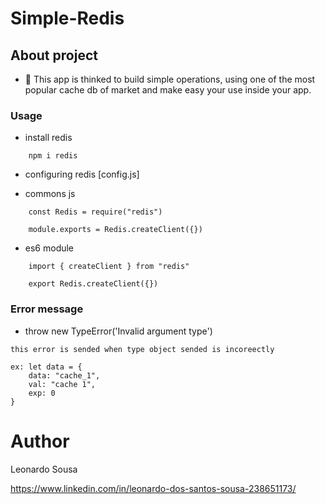# Simple-Redis

## About project

- 🔭 This app is thinked to build simple operations, using
  one of the most popular cache db of market and make easy your use inside your app.

### Usage

- install redis 

```
    npm i redis

```
- configuring redis [config.js]

- commons js

```
    const Redis = require("redis")

    module.exports = Redis.createClient({})

```
-  es6 module

```
    import { createClient } from "redis"

    export Redis.createClient({})

```

### Error message

- throw new TypeError('Invalid argument type')

```
this error is sended when type object sended is incoreectly

ex: let data = {
    data: "cache_1",
    val: "cache 1",
    exp: 0
}

```

# Author

Leonardo Sousa

https://www.linkedin.com/in/leonardo-dos-santos-sousa-238651173/

